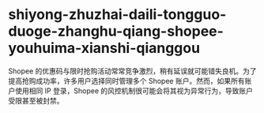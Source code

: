 # shiyong-zhuzhai-daili-tongguo-duoge-zhanghu-qiang-shopee-youhuima-xianshi-qianggou
Shopee 的优惠码与限时抢购活动常常竞争激烈，稍有延误就可能错失良机。为了提高抢购成功率，许多用户选择同时管理多个 Shopee 账户。然而，如果所有账户使用相同 IP 登录，Shopee 的风控机制很可能会将其视为异常行为，导致账户受限甚至被封禁。
